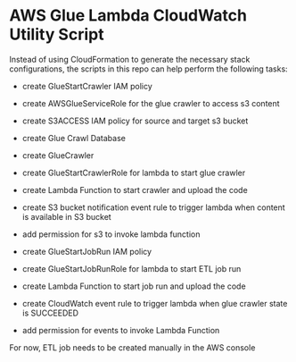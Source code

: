# AWS Glue Lambda CloudWatch Utility Script

Instead of using CloudFormation to generate the necessary stack configurations, the scripts in this repo can help perform the following tasks:

- create GlueStartCrawler IAM policy
- create AWSGlueServiceRole for the glue crawler to access s3 content
- create S3ACCESS IAM policy for source and target s3 bucket

- create Glue Crawl Database 
- create GlueCrawler

- create GlueStartCrawlerRole for lambda to start glue crawler
- create Lambda Function to start crawler and upload the code
- create S3 bucket notification event rule to trigger lambda when content is available in S3 bucket
- add permission for s3 to invoke lambda function

- create GlueStartJobRun IAM policy
- create GlueStartJobRunRole for lambda to start ETL job run
- create Lambda Function to start job run and upload the code
- create CloudWatch event rule to trigger lambda when glue crawler state is SUCCEEDED
- add permission for events to invoke Lambda Function


For now, ETL job needs to be created manually in the AWS console
